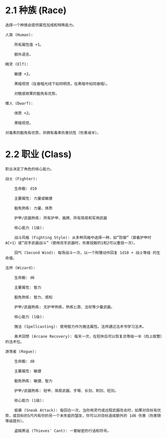 # 2.1 种族 (Race)
    
    选择一个种族会提供属性加成和特殊能力。

    人类 (Human):

        所有属性值 +1。

        额外语言。

    精灵 (Elf):

        敏捷 +2。

        黑暗视觉（在昏暗光线下如同明亮，在黑暗中如同昏暗）。

        对魅惑效果的豁免有优势。

    矮人 (Dwarf):

        体质 +2。

        黑暗视觉。

    对毒素的豁免有优势，并拥有毒素伤害抗性（伤害减半）。

# 2.2 职业 (Class)
    职业决定了角色的核心能力。

    战士 (Fighter):

        生命骰: d10

        主要属性: 力量或敏捷

        豁免熟练: 力量、体质

        护甲/武器熟练: 所有护甲、盾牌、所有简易和军用武器

        核心能力 (1级):

        战斗风格 (Fighting Style): 从多种风格中选择一种，如“防御”（穿着护甲时 AC+1）或“双手武器战斗”（使用双手武器时，伤害投骰的1和2可以重投一次）。

        回气 (Second Wind): 每场战斗一次，以一个附赠动作回复 1d10 + 战士等级 的生命值。

    法师 (Wizard):

        生命骰: d6

        主要属性: 智力

        豁免熟练: 智力、感知

        护甲/武器熟练: 无护甲熟练，熟练匕首、法杖等少量武器。

        核心能力 (1级):

        施法 (Spellcasting): 使用智力作为施法属性。法师通过法术书学习法术。

        奥术回想 (Arcane Recovery): 每天一次，在短休后可以恢复总等级一半（向上取整）的法术位。

    游荡者 (Rogue):

        生命骰: d8

        主要属性: 敏捷

        豁免熟练: 敏捷、智力

        护甲/武器熟练: 轻甲、简易武器、手弩、长剑、刺剑、短剑。

        核心能力 (1级):

        偷袭 (Sneak Attack): 每回合一次，当你用灵巧或远程武器攻击时，如果对目标有优势，或目标的5尺内有你的另一个未失能的盟友，你可以对目标造成额外的 1d6 伤害（伤害随等级提升）。

        盗贼黑话 (Thieves' Cant): 一套秘密的行话和符号。